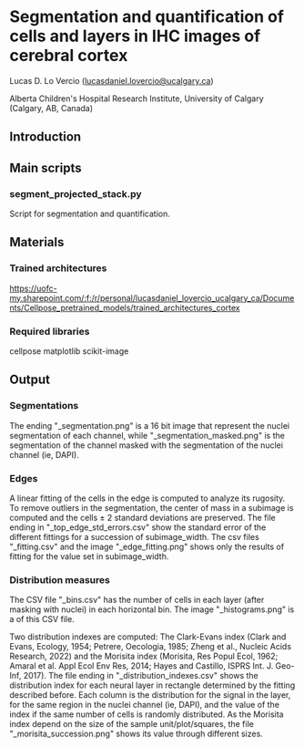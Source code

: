 # Segmentation and quantification of cells and layers in IHC images of cerebral cortex

Lucas D. Lo Vercio (lucasdaniel.lovercio@ucalgary.ca)

Alberta Children's Hospital Research Institute, University of Calgary (Calgary, AB, Canada)

## Introduction

## Main scripts

### segment_projected_stack.py

Script for segmentation and quantification.

## Materials

### Trained architectures

https://uofc-my.sharepoint.com/:f:/r/personal/lucasdaniel_lovercio_ucalgary_ca/Documents/Cellpose_pretrained_models/trained_architectures_cortex

### Required libraries

cellpose
matplotlib
scikit-image

## Output

### Segmentations

The ending "_segmentation.png" is a 16 bit image that represent the nuclei segmentation of each channel, while "_segmentation_masked.png" is the segmentation of the channel masked with the segmentation of the nuclei channel (ie, DAPI).

### Edges

A linear fitting of the cells in the edge is computed to analyze its rugosity. To remove outliers in the segmentation, the center of mass in a subimage is computed and the cells ± 2 standard deviations are preserved. The file ending in "_top_edge_std_errors.csv" show the standard error of the different fittings for a succession of subimage_width. The csv files "_fitting.csv" and the image "_edge_fitting.png" shows only the results of fitting for the value set in subimage_width.

### Distribution measures

The CSV file "_bins.csv" has the number of cells in each layer (after masking with nuclei) in each horizontal bin. The image "_histograms.png" is a of this CSV file.

Two distribution indexes are computed: The Clark-Evans index (Clark and Evans, Ecology, 1954; Petrere, Oecologia, 1985; Zheng et al., Nucleic Acids Research, 2022) and the Morisita index (Morisita, Res Popul Ecol, 1962; Amaral et al. Appl Ecol Env Res, 2014; Hayes and Castillo, ISPRS Int. J. Geo-Inf, 2017). The file ending in "_distribution_indexes.csv" shows the distribution index for each neural layer in  rectangle determined by the fitting described before. Each column is the distribution for the signal in the layer, for the same region in the nuclei channel (ie, DAPI), and the value of the index if the same number of cells is randomly distributed. As the Morisita index depend on the size of the sample unit/plot/squares, the file "_morisita_succession.png" shows its value through different sizes.
